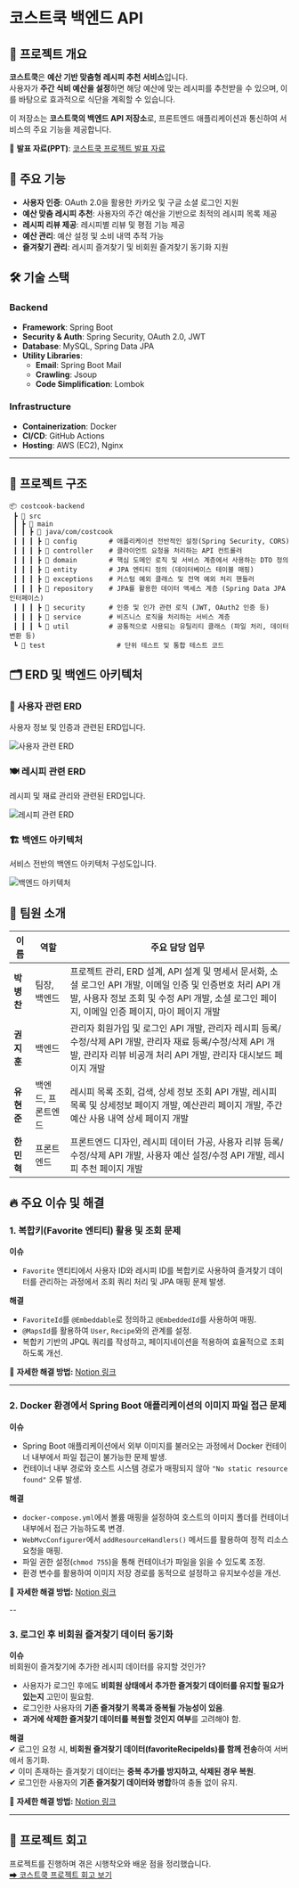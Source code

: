 # 코스트쿡 백엔드 API

## 📌 프로젝트 개요
**코스트쿡**은 **예산 기반 맞춤형 레시피 추천 서비스**입니다.  
사용자가 **주간 식비 예산을 설정**하면 해당 예산에 맞는 레시피를 추천받을 수 있으며, 이를 바탕으로 효과적으로 식단을 계획할 수 있습니다.

이 저장소는 **코스트쿡의 백엔드 API 저장소**로, 프론트엔드 애플리케이션과 통신하여 서비스의 주요 기능을 제공합니다.


📄 **발표 자료(PPT)**: [코스트쿡 프로젝트 발표 자료](https://github.com/user-attachments/files/18744666/costcook_ppt.pdf)

## 🚀 주요 기능
- **사용자 인증**: OAuth 2.0을 활용한 카카오 및 구글 소셜 로그인 지원  
- **예산 맞춤 레시피 추천**: 사용자의 주간 예산을 기반으로 최적의 레시피 목록 제공  
- **레시피 리뷰 제공**: 레시피별 리뷰 및 평점 기능 제공  
- **예산 관리**: 예산 설정 및 소비 내역 추적 가능  
- **즐겨찾기 관리**: 레시피 즐겨찾기 및 비회원 즐겨찾기 동기화 지원  

## 🛠️ 기술 스택
### **Backend**
- **Framework**: Spring Boot  
- **Security & Auth**: Spring Security, OAuth 2.0, JWT  
- **Database**: MySQL, Spring Data JPA  
- **Utility Libraries**:
  - **Email**: Spring Boot Mail  
  - **Crawling**: Jsoup  
  - **Code Simplification**: Lombok  

### **Infrastructure**
- **Containerization**: Docker  
- **CI/CD**: GitHub Actions  
- **Hosting**: AWS (EC2), Nginx 

---

## 📂 프로젝트 구조  
```plaintext
📦 costcook-backend
 ┣ 📂 src
 ┃ ┣ 📂 main
 ┃ ┃ ┣ 📂 java/com/costcook
 ┃ ┃ ┃ ┣ 📂 config        # 애플리케이션 전반적인 설정(Spring Security, CORS)
 ┃ ┃ ┃ ┣ 📂 controller    # 클라이언트 요청을 처리하는 API 컨트롤러
 ┃ ┃ ┃ ┣ 📂 domain        # 핵심 도메인 로직 및 서비스 계층에서 사용하는 DTO 정의
 ┃ ┃ ┃ ┣ 📂 entity        # JPA 엔티티 정의 (데이터베이스 테이블 매핑)
 ┃ ┃ ┃ ┣ 📂 exceptions    # 커스텀 예외 클래스 및 전역 예외 처리 핸들러
 ┃ ┃ ┃ ┣ 📂 repository    # JPA를 활용한 데이터 액세스 계층 (Spring Data JPA 인터페이스)
 ┃ ┃ ┃ ┣ 📂 security      # 인증 및 인가 관련 로직 (JWT, OAuth2 인증 등)
 ┃ ┃ ┃ ┣ 📂 service       # 비즈니스 로직을 처리하는 서비스 계층
 ┃ ┃ ┃ ┗ 📂 util          # 공통적으로 사용되는 유틸리티 클래스 (파일 처리, 데이터 변환 등)
 ┗ 📂 test                  # 단위 테스트 및 통합 테스트 코드
```

## 🗂 ERD 및 백엔드 아키텍처  

### 👤 사용자 관련 ERD  
사용자 정보 및 인증과 관련된 ERD입니다.  

![사용자 관련 ERD](https://github.com/user-attachments/assets/6152a9d0-594c-4cb3-a8e5-7c0821c01fb0)

### 🍽 레시피 관련 ERD  
레시피 및 재료 관리와 관련된 ERD입니다.  

![레시피 관련 ERD](https://github.com/user-attachments/assets/af3374e1-654d-404d-90fe-4501ba3a6e8d)

### 🏗 백엔드 아키텍처  
서비스 전반의 백엔드 아키텍처 구성도입니다.

![백엔드 아키텍처](https://github.com/user-attachments/assets/628821d4-411e-462a-833a-8ff7560da5ba)


## 👥 팀원 소개

| 이름 | 역할 | 주요 담당 업무 |
|------|------|----------------------------------------------------------------|
| **박병찬** | 팀장, 백엔드 | 프로젝트 관리, ERD 설계, API 설계 및 명세서 문서화, 소셜 로그인 API 개발, 이메일 인증 및 인증번호 처리 API 개발, 사용자 정보 조회 및 수정 API 개발, 소셜 로그인 페이지, 이메일 인증 페이지, 마이 페이지 개발 |
| **권지훈** | 백엔드 | 관리자 회원가입 및 로그인 API 개발, 관리자 레시피 등록/수정/삭제 API 개발, 관리자 재료 등록/수정/삭제 API 개발, 관리자 리뷰 비공개 처리 API 개발, 관리자 대시보드 페이지 개발 |
| **유현준** | 백엔드, 프론트엔드 | 레시피 목록 조회, 검색, 상세 정보 조회 API 개발, 레시피 목록 및 상세정보 페이지 개발, 예산관리 페이지 개발, 주간 예산 사용 내역 상세 페이지 개발 |
| **한민혁** | 프론트엔드 | 프론트엔드 디자인, 레시피 데이터 가공, 사용자 리뷰 등록/수정/삭제 API 개발, 사용자 예산 설정/수정 API 개발, 레시피 추천 페이지 개발 |


## 🔥 주요 이슈 및 해결  

### 1. 복합키(Favorite 엔티티) 활용 및 조회 문제  
**이슈**  
- `Favorite` 엔티티에서 사용자 ID와 레시피 ID를 복합키로 사용하여 즐겨찾기 데이터를 관리하는 과정에서 조회 쿼리 처리 및 JPA 매핑 문제 발생.  

**해결**  
- `FavoriteId`를 `@Embeddable`로 정의하고 `@EmbeddedId`를 사용하여 매핑.  
- `@MapsId`를 활용하여 `User`, `Recipe`와의 관계를 설정.  
- 복합키 기반의 JPQL 쿼리를 작성하고, 페이지네이션을 적용하여 효율적으로 조회하도록 개선.  

🔗 **자세한 해결 방법:** [Notion 링크](https://www.notion.so/JPA-Favorite-1314b7e536fc80248400de2f240a02a9?pvs=4)  

---  

### 2. Docker 환경에서 Spring Boot 애플리케이션의 이미지 파일 접근 문제  
**이슈**  
- Spring Boot 애플리케이션에서 외부 이미지를 불러오는 과정에서 Docker 컨테이너 내부에서 파일 접근이 불가능한 문제 발생.  
- 컨테이너 내부 경로와 호스트 시스템 경로가 매핑되지 않아 `"No static resource found"` 오류 발생.  

**해결**  
- `docker-compose.yml`에서 볼륨 매핑을 설정하여 호스트의 이미지 폴더를 컨테이너 내부에서 접근 가능하도록 변경.  
- `WebMvcConfigurer`에서 `addResourceHandlers()` 메서드를 활용하여 정적 리소스 요청을 매핑.  
- 파일 권한 설정(`chmod 755`)을 통해 컨테이너가 파일을 읽을 수 있도록 조정.  
- 환경 변수를 활용하여 이미지 저장 경로를 동적으로 설정하고 유지보수성을 개선.  

🔗 **자세한 해결 방법:** [Notion 링크](https://www.notion.so/Docker-Spring-Boot-1384b7e536fc804897e2c6c9b70e4c81?pvs=4)  

--

### 3. 로그인 후 비회원 즐겨찾기 데이터 동기화

**이슈**  
비회원이 즐겨찾기에 추가한 레시피 데이터를 유지할 것인가?  
- 사용자가 로그인 후에도 **비회원 상태에서 추가한 즐겨찾기 데이터를 유지할 필요가 있는지** 고민이 필요함.  
- 로그인한 사용자의 **기존 즐겨찾기 목록과 중복될 가능성이 있음**.  
- **과거에 삭제한 즐겨찾기 데이터를 복원할 것인지 여부**를 고려해야 함.  

**해결**  
✔ 로그인 요청 시, **비회원 즐겨찾기 데이터(favoriteRecipeIds)를 함께 전송**하여 서버에서 동기화.  
✔ 이미 존재하는 즐겨찾기 데이터는 **중복 추가를 방지하고, 삭제된 경우 복원**.  
✔ 로그인한 사용자의 **기존 즐겨찾기 데이터와 병합**하여 충돌 없이 유지.  

🔗 **자세한 해결 방법:** [Notion 링크](https://www.notion.so/1106-1364b7e536fc8077a674e0037ce28a7e?pvs=4)  

---

## 📌 프로젝트 회고  

프로젝트를 진행하며 겪은 시행착오와 배운 점을 정리했습니다.  
[➡ 코스트쿡 프로젝트 회고 보기](https://www.notion.so/13a4b7e536fc80d4978af88c49827175?pvs=4)

